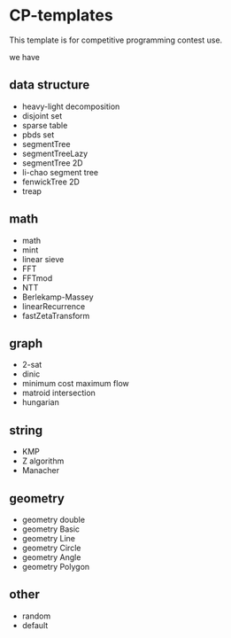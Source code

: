 # CP-templates

This template is for competitive programming contest use.

we have

## data structure

- heavy-light decomposition
- disjoint set
- sparse table
- pbds set
- segmentTree
- segmentTreeLazy
- segmentTree 2D
- li-chao segment tree
- fenwickTree 2D
- treap

## math

- math
- mint
- linear sieve
- FFT
- FFTmod
- NTT
- Berlekamp-Massey
- linearRecurrence
- fastZetaTransform

## graph

- 2-sat
- dinic
- minimum cost maximum flow
- matroid intersection
- hungarian

## string

- KMP
- Z algorithm
- Manacher

## geometry

- geometry double
- geometry Basic
- geometry Line
- geometry Circle
- geometry Angle
- geometry Polygon

## other

- random
- default

